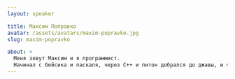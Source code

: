 ```yaml
---
layout: speaker

title: Максим Поправко
avatar: /assets/avatars/maxim-popravko.jpg
slug: maxim-popravko

about: >
  Меня зовут Максим и я программист.
  Начинал с бейсика и паскаля, через С++ и питон добрался до джавы, и чую, добром это не кончится.
---
```




